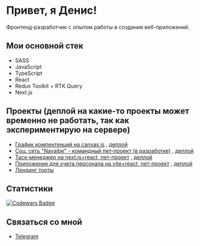 # Привет, я Денис!

Фронтенд-разработчик с опытом работы в создании веб-приложений.

## Мои основной стек
- SASS
- JavaScript
- TypeScript
- React
- Redux Toolkit + RTK Query
- Next.js

## Проекты (деплой на какие-то проекты может временно не работать, так как экспериментирую на сервере)
- [График компентенций на canvas js](https://github.com/CrusaderDen/skills_chart) ,  [деплой](https://skills-chart.ivrupo.ru/)
- [Соц. сеть "Navaibe" - командный пет-проект (в разработке)](https://github.com/it-incubator-internship) ,  [деплой](https://navaibe.ru/)
- [Таск-менеджер на next.js+react, пет-проект](https://github.com/CrusaderDen/TaskTonic) ,  [деплой](https://todo.ivrupo.ru/)
- [Приложение для учета персонала на vite+react, пет-проект](https://github.com/CrusaderDen/pizza-soft) ,  [деплой](https://pizza-soft.ivrupo.ru/)
- [Лендинг торты](https://sweet37.ru/)

## Статистики
[![Codewars Badge](https://www.codewars.com/users/CrusaderDen/badges/large)](https://www.codewars.com/users/CrusaderDen)

## Связаться со мной
- [Telegram](https://t.me/crusaderDen)
